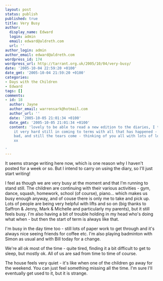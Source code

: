 ```yaml
---
layout: post
status: publish
published: true
title: Very Busy
author:
  display_name: Edward
  login: admin
  email: edward@aldreth.com
  url: ''
author_login: admin
author_email: edward@aldreth.com
wordpress_id: 174
wordpress_url: http://tarrant.org.uk/2005/10/04/very-busy/
date: '2005-10-04 22:59:20 +0100'
date_gmt: '2005-10-04 21:59:20 +0100'
categories:
- Days with the Children
- Edward
tags: []
comments:
- id: 18
  author: Jayne
  author_email: warrensark@hotmail.com
  author_url: ''
  date: '2005-10-05 21:01:34 +0100'
  date_gmt: '2005-10-05 21:01:34 +0100'
  content: 'lovely to be able to read a new edition to the diaries, I too am finding
    it very hard still in coming to terms with all that has happened - good days and
    bad, and still the tears come - thinking of you all with lots of love  - Jayne
    xx

'
---
```


It seems strange writing here now, which is one reason why I haven\'t
posted for a week or so. But I intend to carry on using the diary, so
I\'ll just start writing!

I feel as though we are very busy at the moment and that I\'m running to
stand still. The children are continuing with their various activities -
gym, dance, squash, homework, school (of course), piano... which makes
us busy enough anyway, and of couse there is only me to take and pick
up. Lots of people are being very helpful with lifts and so on (big
thanks to Saffron & Jenny, Mark & Michelle and particularly my parents),
but it still feels busy. I\'m also having a bit of trouble holding in my
head who\'s doing what when - but then the start of term is always like
that.

I\'m busy in the day time too - still lots of paper work to get through
and it\'s always nice seeing friends for coffee etc. I\'m also playing
badminton with Simon as usual and with Bill today for a change.

We\'re all ok most of the time - quite tired, finding it a bit difficult
to get to sleep, but mostly ok. All of us are sad from time to time of
course.

The house feels very quiet - it\'s like when one of the children go away
for the weekend. You can just feel something missing all the time. I\'m
sure I\'ll eventually get used to it, but it is strange.

